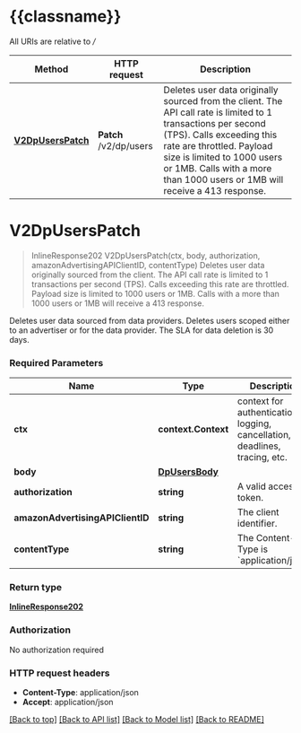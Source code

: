 # {{classname}}

All URIs are relative to */*

Method | HTTP request | Description
------------- | ------------- | -------------
[**V2DpUsersPatch**](UserDeletionApi.md#V2DpUsersPatch) | **Patch** /v2/dp/users | Deletes user data originally sourced from the client. The API call rate is limited to 1 transactions per second (TPS). Calls exceeding this rate are throttled. Payload size is limited to 1000 users or 1MB. Calls with a more than 1000 users or 1MB will receive a 413 response.

# **V2DpUsersPatch**
> InlineResponse202 V2DpUsersPatch(ctx, body, authorization, amazonAdvertisingAPIClientID, contentType)
Deletes user data originally sourced from the client. The API call rate is limited to 1 transactions per second (TPS). Calls exceeding this rate are throttled. Payload size is limited to 1000 users or 1MB. Calls with a more than 1000 users or 1MB will receive a 413 response.

Deletes user data sourced from data providers. Deletes users scoped either to an advertiser or for the data provider. The SLA for data deletion is 30 days.

### Required Parameters

Name | Type | Description  | Notes
------------- | ------------- | ------------- | -------------
 **ctx** | **context.Context** | context for authentication, logging, cancellation, deadlines, tracing, etc.
  **body** | [**DpUsersBody**](DpUsersBody.md)|  | 
  **authorization** | **string**| A valid access token.  | 
  **amazonAdvertisingAPIClientID** | **string**| The client identifier. | 
  **contentType** | **string**| The Content-Type is &#x60;application/json&#x60;. | 

### Return type

[**InlineResponse202**](inline_response_202.md)

### Authorization

No authorization required

### HTTP request headers

 - **Content-Type**: application/json
 - **Accept**: application/json

[[Back to top]](#) [[Back to API list]](../README.md#documentation-for-api-endpoints) [[Back to Model list]](../README.md#documentation-for-models) [[Back to README]](../README.md)

